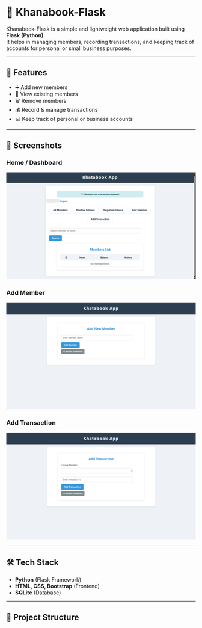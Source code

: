 # 📒 Khanabook-Flask

Khanabook-Flask is a simple and lightweight web application built using **Flask (Python)**.  
It helps in managing members, recording transactions, and keeping track of accounts for personal or small business purposes.

---

## 🚀 Features
- ➕ Add new members  
- 👥 View existing members  
- 🗑️ Remove members  
- 💰 Record & manage transactions  
- 📊 Keep track of personal or business accounts  


---


## 📸 Screenshots 

### Home / Dashboard
![Home](screenshots/home.png)

### Add Member
![Add Member](screenshots/add_member.png)

### Add Transaction
![Add Transaction](screenshots/add_transaction.png)


---

## 🛠️ Tech Stack
- **Python** (Flask Framework)  
- **HTML, CSS, Bootstrap** (Frontend)  
- **SQLite** (Database)  

---

## 📂 Project Structure
